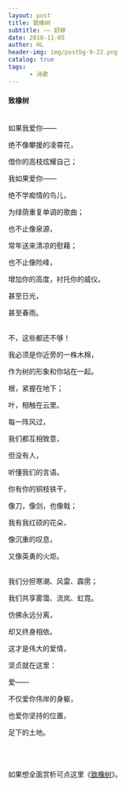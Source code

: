```yaml
---
layout: post
title: 致橡树
subtitle: —— 舒婷
date: 2018-11-05
author: HL
header-img: img/postbg-9-22.png
catalog: true
tags:
      - 诗歌
---
```


<h4>致橡树</h4>
<br>
如果我爱你——

绝不像攀援的凌霄花，

借你的高枝炫耀自己；

我如果爱你——

绝不学痴情的鸟儿，

为绿荫重复单调的歌曲；

也不止像泉源，

常年送来清凉的慰藉；

也不止像险峰，

增加你的高度，衬托你的威仪。

甚至日光，

甚至春雨。

<br>
不，这些都还不够！

我必须是你近旁的一株木棉，

作为树的形象和你站在一起。

根，紧握在地下；

叶，相触在云里。

每一阵风过，

我们都互相致意，

但没有人，

听懂我们的言语。

你有你的铜枝铁干，

像刀，像剑，也像戟；

我有我红硕的花朵，

像沉重的叹息，

又像英勇的火炬。

<br>
我们分担寒潮、风雷、霹雳；

我们共享雾霭、流岚、虹霓。

仿佛永远分离，

却又终身相依。

这才是伟大的爱情，

坚贞就在这里：

爱——

不仅爱你伟岸的身躯，

也爱你坚持的位置，

足下的土地。

<br>
<br>
<br>
如果想全面赏析可点这里《<a href="https://baike.baidu.com/item/%E8%87%B4%E6%A9%A1%E6%A0%91/2058823" target="_blank">致橡树</a>》。
